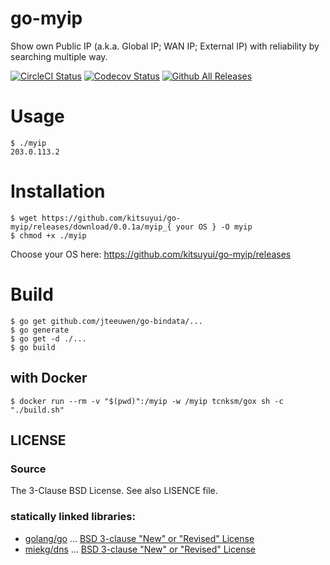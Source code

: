 # go-myip

Show own Public IP (a.k.a. Global IP; WAN IP; External IP) with reliability by searching multiple way.

[![CircleCI Status](https://circleci.com/gh/kitsuyui/go-myip.svg?style=shield&circle-token=:circle-token)](https://circleci.com/gh/kitsuyui/go-myip)
[![Codecov Status](https://img.shields.io/codecov/c/github/kitsuyui/go-myip.svg)](https://codecov.io/github/kitsuyui/go-myip/)
[![Github All Releases](https://img.shields.io/github/downloads/kitsuyui/go-myip/total.svg)](https://github.com/kitsuyui/go-myip/releases/latest)

# Usage

```console
$ ./myip
203.0.113.2
```

# Installation

```
$ wget https://github.com/kitsuyui/go-myip/releases/download/0.0.1a/myip_{ your OS } -O myip
$ chmod +x ./myip
```

Choose your OS here: https://github.com/kitsuyui/go-myip/releases

# Build

```console
$ go get github.com/jteeuwen/go-bindata/...
$ go generate
$ go get -d ./...
$ go build
```

## with Docker

```console
$ docker run --rm -v "$(pwd)":/myip -w /myip tcnksm/gox sh -c "./build.sh"
```

## LICENSE

### Source

The 3-Clause BSD License. See also LISENCE file.

### statically linked libraries:

- [golang/go](https://github.com/golang/go/) ... [BSD 3-clause "New" or "Revised" License](https://github.com/golang/go/blob/master/LICENSE)
- [miekg/dns](https://github.com/miekg/dns) ... [BSD 3-clause "New" or "Revised" License](https://github.com/miekg/dns/blob/master/LICENSE)
